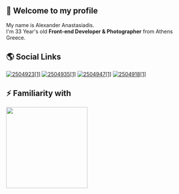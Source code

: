 ## 👋 Welcome to my profile

My name is Alexander Anastasiadis.<br/>
I'm 33 Year's old **Front-end Developer & Photographer** from Athens Greece.


## 🌎 Social Links


[![2504923[1]](https://hackmd.io/_uploads/S1jcSKo31x.png)](https://https://linkedin.com/in/estroxgr) [![2504935[1]](https://hackmd.io/_uploads/S1F1Ltjnye.png)](https://alexanasta.gr) [![2504947[1]](https://hackmd.io/_uploads/SynxIYi3yx.png)](https://x.com/estroxgr) [![2504918[1]](https://hackmd.io/_uploads/rJeM8tonJg.png)](https://instagram.com/estroxgr)





## ⚡ Familiarity with
<img width="220px" src="https://skillicons.dev/icons?i=sass,js,ts,react,next,alpinejs,redux,bootstrap,astro,tailwindcss,figma,rollup,jquery,git,docker,wordpress,php,jest&perline=6"/>
